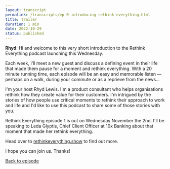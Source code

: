 ```yaml
---
layout: transcript
permalink: /transcripts/ep-0-introducing-rethink-everything.html
title: Trailer
duration: 1 min
date: 2022-10-29
status: published
---
```


**Rhyd**: Hi and welcome to this very short introduction to the Rethink Everything podcast launching this Wednesday.

Each week, I'll meet a new guest and discuss a defining event in their life that made them pause for a moment and rethink everything. With a 20 minute running time, each episode will be an easy and memorable listen — perhaps on a walk, during your commute or as a reprieve from the news...

I'm your host Rhyd Lewis. I'm a product consultant who helps organisations rethink how they create value for their customers. I'm intrigued by the stories of how people use critical moments to rethink their approach to work and life and I'd like to use this podcast to share some of those stories with you.

Rethink Everything episode 1 is out on Wednesday November the 2nd. I'll be speaking to Leda Glyptis, Chief Client Officer at 10x Banking about that moment that made her rethink everything.

Head over to [rethinkeverything.show](https://rethinkeverything.show) to find out more.

I hope you can join us. Thanks!

[Back to episode](/podcast/ep-0-introducing-rethink-everything-trailer.html)